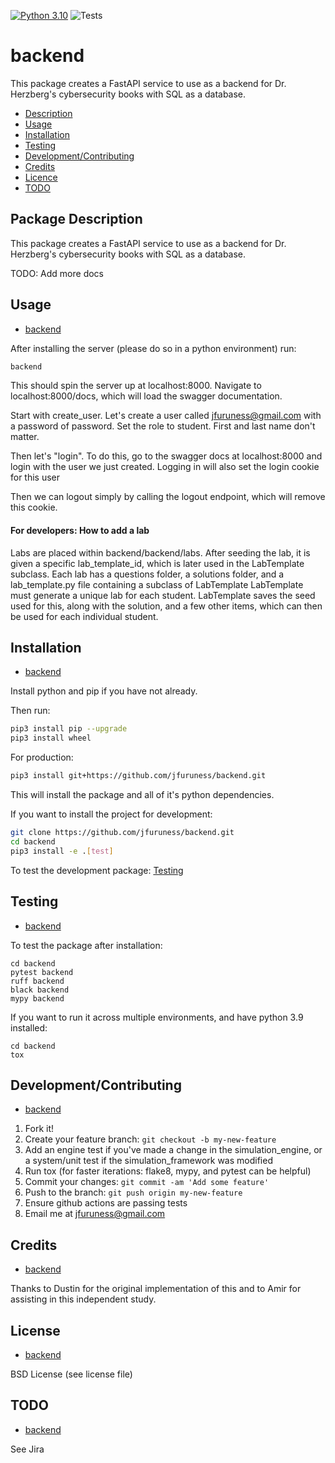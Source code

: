 [![Python 3.10](https://img.shields.io/badge/python-3.10-blue.svg)](https://www.python.org/downloads/release/python-3100/)
![Tests](https://github.com/jfuruness/backend/actions/workflows/tests.yml/badge.svg)

# backend

This package creates a FastAPI service to use as a backend for Dr. Herzberg's cybersecurity books with SQL as a database.

* [Description](#package-description)
* [Usage](#usage)
* [Installation](#installation)
* [Testing](#testing)
* [Development/Contributing](#developmentcontributing)
* [Credits](#credits)
* [Licence](#license)
* [TODO](#todo)

## Package Description


This package creates a FastAPI service to use as a backend for Dr. Herzberg's cybersecurity books with SQL as a database.

TODO: Add more docs

## Usage
* [backend](#backend)

After installing the server (please do so in a python environment) run:

```bash
backend
```

This should spin the server up at localhost:8000.
Navigate to localhost:8000/docs, which will load the swagger documentation.

Start with create_user.
Let's create a user called jfuruness@gmail.com with a password of password.
Set the role to student. First and last name don't matter.

Then let's "login".
To do this, go to the swagger docs at localhost:8000 and login with the user we just created.
Logging in will also set the login cookie for this user

Then we can logout simply by calling the logout endpoint, which will remove this cookie.


#### For developers: How to add a lab

Labs are placed within backend/backend/labs.
After seeding the lab, it is given a specific lab_template_id, which is later used in the LabTemplate subclass.
Each lab has a questions folder, a solutions folder, and a lab_template.py file containing a subclass of LabTemplate
LabTemplate must generate a unique lab for each student.
LabTemplate saves the seed used for this, along with the solution, and a few other items, which can then be used for each individual student.



## Installation
* [backend](#backend)

Install python and pip if you have not already.

Then run:

```bash
pip3 install pip --upgrade
pip3 install wheel
```

For production:

```bash
pip3 install git+https://github.com/jfuruness/backend.git
```

This will install the package and all of it's python dependencies.

If you want to install the project for development:
```bash
git clone https://github.com/jfuruness/backend.git
cd backend
pip3 install -e .[test]
```

To test the development package: [Testing](#testing)


## Testing
* [backend](#backend)

To test the package after installation:

```
cd backend
pytest backend
ruff backend
black backend
mypy backend
```

If you want to run it across multiple environments, and have python 3.9 installed:

```
cd backend
tox
```


## Development/Contributing
* [backend](#backend)

1. Fork it!
2. Create your feature branch: `git checkout -b my-new-feature`
3. Add an engine test if you've made a change in the simulation_engine, or a system/unit test if the simulation_framework was modified
5. Run tox (for faster iterations: flake8, mypy, and pytest can be helpful)
6. Commit your changes: `git commit -am 'Add some feature'`
7. Push to the branch: `git push origin my-new-feature`
8. Ensure github actions are passing tests
9. Email me at jfuruness@gmail.com

## Credits
* [backend](#backend)


Thanks to Dustin for the original implementation of this and to Amir for assisting in this independent study.

## License
* [backend](#backend)

BSD License (see license file)

## TODO
* [backend](#backend)

See Jira

